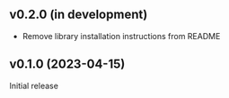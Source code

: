 v0.2.0 (in development)
-----------------------
- Remove library installation instructions from README

v0.1.0 (2023-04-15)
-------------------
Initial release
